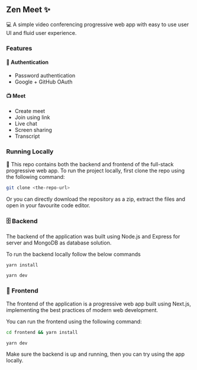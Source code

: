 ## Zen Meet ✨

💻 A simple video conferencing progressive web app with easy to use user UI and fluid user experience.

<!-- [demo]() -->

### Features

#### 🔐 Authentication

- Password authentication
- Google + GitHub OAuth

#### 📺 Meet

- Create meet
- Join using link
- Live chat
- Screen sharing
- Transcript

### Running Locally

📂 This repo contains both the backend and frontend of the full-stack progressive web app.
To run the project locally, first clone the repo using the following command:

```sh
git clone <the-repo-url>
```

Or you can directly download the repository as a zip, extract the files and open in your favourite code editor.

### 🗄️ Backend

The backend of the application was built using Node.js and Express for server and MongoDB as database solution.

<!-- Deployed to [cyclic.sh](https://cyclic.sh) -->

To run the backend locally follow the below commands

```sh
yarn install

yarn dev
```

### 🌸 Frontend

The frontend of the application is a progressive web app built using Next.js, implementing the best practices of modern web development.

You can run the frontend using the following command:

```sh
cd frontend && yarn install

yarn dev
```

Make sure the backend is up and running, then you can try using the app locally.
